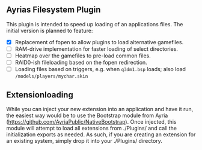 Ayrias Filesystem Plugin
---

This plugin is intended to speed up loading of an applications files. The initial version is planned to feature:

- [x] Replacement of fopen to allow plugins to load alternative gamefiles.
- [ ] RAM-drive implementation for faster loading of select directories.
- [ ] Heatmap over the gamefiles to pre-load common files.
- [ ] RAID0-ish fileloading based on the fopen redirection.
- [ ] Loading files based on triggers, e.g. when `q3dm1.bsp` loads; also load `/models/players/mychar.skin`

Extensionloading
--
While you can inject your new extension into an application and have it run, the easiest way would be to use the Bootstrap module from Ayria (https://github.com/AyriaPublic/NativeBootstrap).
Once injected, this module will attempt to load all extensions from ./Plugins/ and call the initialization exports as needed.
As such, if you are creating an extension for an existing system, simply drop it into your ./Plugins/ directory.
